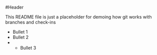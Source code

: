 #Header

This README file is just a placeholder for demoing how git works with branches and check-ins

* Bullet 1
* Bullet 2
* * Bullet 3
